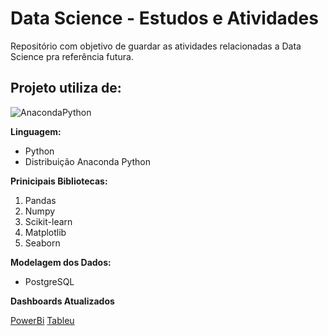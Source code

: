# Data Science - Estudos e Atividades
Repositório com objetivo de guardar as atividades relacionadas a Data Science pra referência futura.

## Projeto utiliza de:
![AnacondaPython    ](https://upload.wikimedia.org/wikipedia/en/c/cd/Anaconda_Logo.png)

**Linguagem:** 
* Python
* Distribuição Anaconda Python

**Prinicipais Bibliotecas:** 
1. Pandas
2. Numpy 
3. Scikit-learn
4. Matplotlib
5. Seaborn

**Modelagem dos Dados:** 

* PostgreSQL


**Dashboards Atualizados**

[PowerBi](linkMissing)
[Tableu](linkMissing)